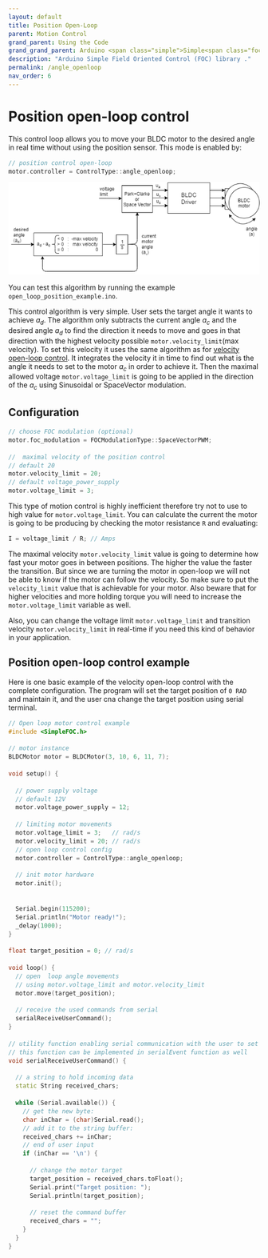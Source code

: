 ```yaml
---
layout: default
title: Position Open-Loop
parent: Motion Control
grand_parent: Using the Code
grand_grand_parent: Arduino <span class="simple">Simple<span class="foc">FOC</span>library</span>
description: "Arduino Simple Field Oriented Control (FOC) library ."
permalink: /angle_openloop
nav_order: 6
---
```


# Position open-loop control 
This control loop allows you to move your BLDC motor to the desired angle in real time without using the position sensor.  This mode is enabled by:
```cpp
// position control open-loop
motor.controller = ControlType::angle_openloop;
```
<img src="extras/Images/open_loop_angle.png">

You can test this algorithm by running the example `open_loop_position_example.ino`.

This control algorithm is very simple. User sets the target angle it wants to achieve <i>a<sub>d</sub></i>. The algorithm only subtracts the current angle <i>a<sub>c</sub></i> and the desired angle <i>a<sub>d</sub></i> to find the direction it needs to move and goes in that direction with the highest velocity possible `motor.velocity_limit`(max velocity). To set this velocity it uses the same algorithm as for [velocity open-loop control](velocity_openloop). It integrates the velocity it in time to find out what is the angle it needs to set to the motor <i>a<sub>c</sub></i> in order to achieve it. Then the maximal allowed voltage `motor.voltage_limit` is going to be applied in the direction of the <i>a<sub>c</sub></i> using Sinusoidal or SpaceVector modulation.

## Configuration
``` cpp
// choose FOC modulation (optional)
motor.foc_modulation = FOCModulationType::SpaceVectorPWM;

//  maximal velocity of the position control
// default 20
motor.velocity_limit = 20;
// default voltage_power_supply
motor.voltage_limit = 3;
```

This type of motion control is highly inefficient therefore try not to use to high value for `motor.voltage_limit`. You can calculate the current the motor is going to be producing by checking the motor resistance `R` and evaluating:
```cpp
I = voltage_limit / R; // Amps
```

The maximal velocity `motor.velocity_limit` value is going to determine how fast your motor goes in between positions. The higher the value the faster the transition. But since we are turning the motor in open-loop we will not be able to know if the motor can follow the velocity. So make sure to put the `velocity_limit` value that is achievable for your motor. Also beware that for higher velocities and more holding torque you will need to increase the `motor.voltage_limit` variable as well.

Also, you can change the voltage limit `motor.voltage_limit` and transition velocity `motor.velocity_limit` in real-time if you need this kind of behavior in your application.
## Position open-loop control example
Here is one basic example of the velocity open-loop control with the complete configuration. The program will set the target position of `0 RAD` and maintain it, and the user cna change the target position using serial terminal.
```cpp
// Open loop motor control example 
#include <SimpleFOC.h>

// motor instance
BLDCMotor motor = BLDCMotor(3, 10, 6, 11, 7);

void setup() {
  
  // power supply voltage
  // default 12V
  motor.voltage_power_supply = 12;

  // limiting motor movements
  motor.voltage_limit = 3;   // rad/s
  motor.velocity_limit = 20; // rad/s
  // open loop control config
  motor.controller = ControlType::angle_openloop;

  // init motor hardware
  motor.init();
  

  Serial.begin(115200);
  Serial.println("Motor ready!");
  _delay(1000);
}

float target_position = 0; // rad/s

void loop() {
  // open  loop angle movements 
  // using motor.voltage_limit and motor.velocity_limit
  motor.move(target_position);

  // receive the used commands from serial
  serialReceiveUserCommand();
}

// utility function enabling serial communication with the user to set the target values
// this function can be implemented in serialEvent function as well
void serialReceiveUserCommand() {
  
  // a string to hold incoming data
  static String received_chars;
  
  while (Serial.available()) {
    // get the new byte:
    char inChar = (char)Serial.read();
    // add it to the string buffer:
    received_chars += inChar;
    // end of user input
    if (inChar == '\n') {
      
      // change the motor target
      target_position = received_chars.toFloat();
      Serial.print("Target position: ");
      Serial.println(target_position);
      
      // reset the command buffer 
      received_chars = "";
    }
  }
}
```